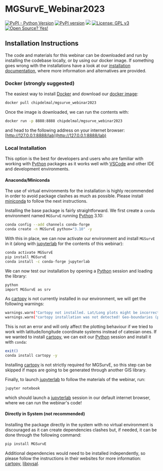 # MGSurvE_Webinar2023

[![PyPI - Python Version](https://img.shields.io/pypi/pyversions/MGSurvE)](https://pypi.org/project/MGSurvE/)
[![PyPI version](https://badge.fury.io/py/MGSurvE.svg)](https://badge.fury.io/py/MGSurvE)
[<img src="https://img.shields.io/badge/dockerhub-img-blue.svg?logo=LOGO">](https://hub.docker.com/r/chipdelmal/mgsurve_webinar2023)
[![License: GPL v3](https://img.shields.io/badge/License-GPLv3-blue.svg)](https://www.gnu.org/licenses/gpl-3.0)
[![Open Source? Yes!](https://badgen.net/badge/Open%20Source%20%3F/Yes%21/blue?icon=github)](https://github.com/Chipdelmal/MGSurvE)

## Installation Instructions

The code and materials for this webinar can be downloaded and run by installing the codebase locally, or by using our docker image. If something goes wrong with the installations have a look at our [installation documentation](https://chipdelmal.github.io/MGSurvE/build/html/installation.html), where more information and alternatives are provided.


### Docker (strongly suggested)

The easiest way to install [Docker](https://docs.docker.com/engine/install/) and download our [docker image](https://hub.docker.com/r/chipdelmal/mgsurve_webinar2023):

```bash
docker pull chipdelmal/mgsurve_webinar2023
```

Once the image is downloaded, we can run the contents with:

```bash
docker run -p 8888:8888 chipdelmal/mgsurve_webinar2023
```

and head to the following address on your internet browser: [http://127.0.0.1:8888/lab](http://127.0.0.1:8888/lab)

### Local Installation

This option is the best for developers and users who are familiar with working with [Python](https://www.python.org/) packages as it works well with [VSCode](https://code.visualstudio.com/) and other IDE and development environments.

#### Anaconda/Miniconda

The use of virtual environments for the installation is highly recommended in order to avoid package clashes as much as possible. Please install [miniconda](https://docs.conda.io/en/latest/miniconda.html) to follow the next instructions.

Installing the base package is fairly straightforward. We first create a `conda` environment named `MGSurvE` running [Python](https://www.python.org/) 3.10:

```bash
conda config --add channels conda-forge
conda create -n MGSurvE python="3.10" -y
```

With this in place, we can now activate our environment and install `MGSurvE` in it (along with [jupyterlab](https://jupyterlab.readthedocs.io/en/latest/index.html) for the contents of this webinar):

```bash
conda activate MGSurvE
pip install MGSurvE
conda install -c conda-forge jupyterlab
```

We can now test our installation by opening a [Python](https://www.python.org/) session and loading the library:

```bash
python
import MGSurvE as srv
```

As [cartopy](https://scitools.org.uk/cartopy/docs/latest/) is not currently installed in our environment, we will get the following warnings:

```bash
warnings.warn("Cartopy not installed. Lat/Long plots might be incorrect!")
warnings.warn("cartopy installation was not detected! Geo-boundaries (plotLandBoundary) not available!")
```

This is not an error and will only affect the plotting behaviour if we tried to work with latitude/longitude coordinate systems instead of catesian ones. If we wanted to install [cartopy](https://scitools.org.uk/cartopy/docs/latest/), we can exit our [Python](https://www.python.org/) session and install it with `conda`:

```bash
exit()
conda install cartopy -y
```

Installing [cartopy](https://scitools.org.uk/cartopy/docs/latest/installing.html) is not strictly required for MGSurvE, so this step can be skipped if maps are going to be generated through another GIS library.

Finally, to launch [jupyterlab](https://jupyterlab.readthedocs.io/en/latest/index.html) to follow the materials of the webinar, run:

```bash
jupyter notebook
```

which should launch a [jupyterlab](https://jupyterlab.readthedocs.io/en/latest/index.html) session in our default internet browser, where we can run the webinar's code!

#### Directly in System (not recommended)

Installing the package directly in the system with no virtual environment is discouraged as it can create dependencies clashes but, if needed, it can be done through the following command:

```bash
pip install MGSurvE
```

Additional dependencies would need to be installed independently, so please follow the instructions in their websites for more information: [cartopy](https://scitools.org.uk/cartopy/docs/latest/installing.html), [libpysal](https://pysal.org/libpysal/installation.html).


